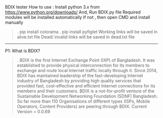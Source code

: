 BDIX tester
How to use  : 
Install python 3.x from https://www.python.org/downloads/
And, Run BDIX.py file
Required modules will be installed automatically
If not , then open CMD and install manually 
>. pip install colorama
>. pip install pyfiglet
Working links will be saved in alive.txt file 
Dead/ invalid links will be saved in dead.txt file
----------------------------------------------------------------------------------------------------------------------------------------------
P1: What is BDIX?
>. BDIX is the first Internet Exchange Point (IXP) of Bangladesh. It was established to provide physical interconnection for its members to exchange and route local Internet traffic locally through it. Since 2014, BDIX has maintained leadership of the fast-developing Internet industry of Bangladesh by providing high quality services that provided fast, cost-effective and efficient Internet connections for its members and their customers. BDIX is a not-for-profit venture of the Sustainable Development Networking Foundation (SDNF) Bangladesh. So far more than 110 Organisations of different types (ISPs, Mobile Operators, Content Providers) are peering through BDIX.
Current Version = 0.0.69 
